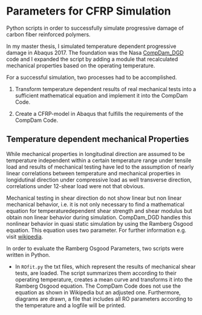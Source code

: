 # Parameters for CFRP Simulation
Python scripts in order to successfully simulate progressive damage of carbon fiber reinforced polymers.

In my master thesis, I simulated temperature dependent progressive damage in Abaqus 2017. The foundation was the Nasa [CompDam_DGD](https://github.com/nasa/CompDam_DGD) code and I expanded the script by adding a module that recalculated mechanical properties based on the operating temperature.

For a successful simulation, two processes had to be accomplished.

1. Transform temperature dependent results of real mechanical tests into a sufficient mathematical equation and implement it into the CompDam Code.

2. Create a CFRP-model in Abaqus that fulfills the requirements of the CompDam Code.


## Temperature dependent mechanical Properties
While mechanical properties in longitudinal direction are assumed to be temperature independent within a certain temperature range under tensile load and results of mechanical testing have led to the assumption of nearly linear correlations between temperature and mechanical properties in longidutinal direction under compressive load as well transverse direction, correlations under 12-shear load were not that obvious.

Mechanical testing in shear direction do not show linear but non linear mechanical behavior, i.e. it is not only necessary to find a mathematical equation for temperaturedependent shear strength and shear modulus but obtain non linear behavior during simulation.
CompDam_DGD handles this nonlinear behavior in quasi static simulation by using the Ramberg Osgood equation. This equation uses two parameter. For further information e.g. visit [wikipedia](https://en.wikipedia.org/wiki/Ramberg%E2%80%93Osgood_relationship).

In order to evaluate the Ramberg Osgood Parameters, two scripts were written in Python.
- In ```ROfit.py``` the txt files, which represent the results of mechanical shear tests, are loaded. The script summarizes them according to their operating temperature, creates a mean curve and transforms it into the Ramberg Osgood equation. The CompDam Code does not use the equation as shown in Wikipedia but an adjusted one. Furthermore, diagrams are drawn, a file that includes all RO parameters according to the temperature and a logfile will be printed.


